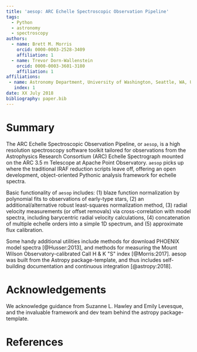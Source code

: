```yaml
---
title: 'aesop: ARC Echelle Spectroscopic Observation Pipeline'
tags:
  - Python
  - astronomy
  - spectroscopy
authors:
  - name: Brett M. Morris
    orcid: 0000-0003-2528-3409
    affiliation: 1
  - name: Trevor Dorn-Wallenstein
    orcid: 0000-0003-3601-3180
    affiliation: 1
affiliations:
 - name: Astronomy Department, University of Washington, Seattle, WA, USA
   index: 1
date: XX July 2018
bibliography: paper.bib
---
```


# Summary

The ARC Echelle Spectroscopic Observation Pipeline, or ``aesop``, is a high resolution 
spectroscopy software toolkit tailored for observations from the Astrophysics Research 
Consortium (ARC) Echelle Spectrograph mounted on the ARC 3.5 m Telescope at Apache 
Point Observatory. ``aesop`` picks up where the traditional IRAF reduction scripts leave 
off, offering an open development, object-oriented Pythonic analysis framework for echelle
spectra. 

Basic functionality of ``aesop`` includes: (1) blaze function normalization by polynomial 
fits to observations of early-type stars, (2) an additional/alternative robust least-squares 
normalization method, (3) radial velocity measurements (or offset removals) via 
cross-correlation with model spectra, including barycentric radial velocity calculations, 
(4) concatenation of multiple echelle orders into a simple 1D spectrum, and (5) approximate
flux calibration. 

Some handy additional utilities include methods for download PHOENIX model spectra
[@Husser:2013], and methods for measuring the Mount Wilson Observatory-calibrated 
CaII H & K "S" index [@Morris:2017]. aesop was built from the Astropy 
package-template, and thus includes self-building documentation and continuous integration
[@astropy:2018].

# Acknowledgements

We acknowledge guidance from Suzanne L. Hawley and Emily Levesque, and the invaluable 
framework and dev team behind the astropy package-template.

# References